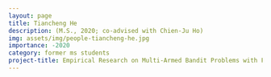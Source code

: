 ```yaml
---
layout: page
title: Tiancheng He
description: (M.S., 2020; co-advised with Chien-Ju Ho)
img: assets/img/people-tiancheng-he.jpg
importance: -2020
category: former ms students
project-title: Empirical Research on Multi-Armed Bandit Problems with Free Pulls
---
```

